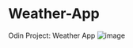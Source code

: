# Weather-App
Odin Project: Weather App
![image](https://github.com/leoshliak/Weather-App/assets/139138564/d7998658-7d6e-4fa9-8b6d-6116e6b07969)
